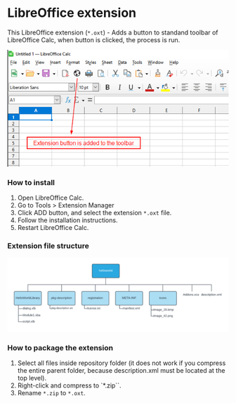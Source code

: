 # LibreOffice extension
This LibreOffice extension (`*.oxt`) - Adds a button to standand toolbar of LibreOffice Calc, when button is clicked, the process is run.

<div align="center">
  <img src="result.png">
</div>

### How to install

1. Open LibreOffice Calc.
2. Go to Tools > Extension Manager
3. Click ADD button, and select the extension `*.oxt` file.
4. Follow the installation instructions.
5. Restart LibreOffice Calc.

### Extension file structure

<div align="center">
  <img src="file_structure.png">
</div>

### How to package the extension

1. Select all files inside repository folder (it does not work if you compress the entire parent folder, because description.xml must be located at the top level).
2. Right-click and compress to `*.zip``.
3. Rename `*.zip` to `*.oxt`.
